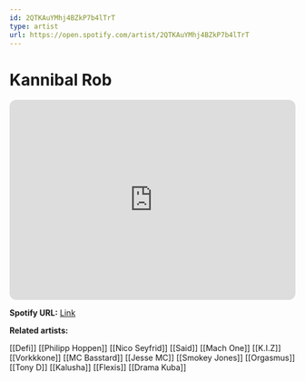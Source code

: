 ```yaml
---
id: 2QTKAuYMhj4BZkP7b4lTrT
type: artist
url: https://open.spotify.com/artist/2QTKAuYMhj4BZkP7b4lTrT
---
```

# Kannibal Rob

<iframe style="border-radius:12px" src="https://open.spotify.com/embed/artist/2QTKAuYMhj4BZkP7b4lTrT" width="100%" height="352" frameBorder="0" allowfullscreen="" allow="autoplay; clipboard-write; encrypted-media; fullscreen; picture-in-picture" loading="lazy"></iframe>

**Spotify URL:** [Link](https://open.spotify.com/artist/2QTKAuYMhj4BZkP7b4lTrT)

**Related artists:**

[[Defi]]
[[Philipp Hoppen]]
[[Nico Seyfrid]]
[[Said]]
[[Mach One]]
[[K.I.Z]]
[[Vorkkkone]]
[[MC Basstard]]
[[Jesse MC]]
[[Smokey Jones]]
[[Orgasmus]]
[[Tony D]]
[[Kalusha]]
[[Flexis]]
[[Drama Kuba]]
